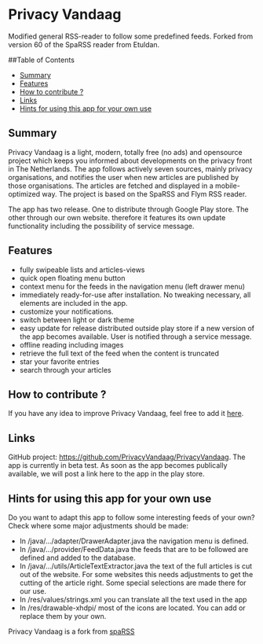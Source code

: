 # Privacy Vandaag
Modified general RSS-reader to follow some predefined feeds.
Forked from version 60 of the SpaRSS reader from Etuldan.

##Table of Contents
* [Summary](#summary)
* [Features](#features)
* [How to contribute ?](#how-to-contribute-)
* [Links](#links)
* [Hints for using this app for your own use](#Hints-for-using-this-app-for-your-own-use)

## Summary
Privacy Vandaag is a light, modern, totally free (no ads) and opensource project which keeps you informed 
about developments on the privacy front in The Netherlands. The app follows actively seven sources, mainly privacy organisations, 
and notifies the user when new articles are published by those organisations. The articles are fetched and displayed 
in a mobile-optimized way. The project is based on the SpaRSS and Flym RSS reader.

The app has two release. One to distribute through Google Play store. The other through our own website. 
therefore it features its own update functionality including the possibility of service message.

## Features
* fully swipeable lists and articles-views
* quick open floating menu button 
* context menu for the feeds in the navigation menu (left drawer menu)
* immediately ready-for-use after installation. No tweaking necessary, all elements are included in the app.
* customize your notifications.
* switch between light or dark theme
* easy update for release distributed outside play store if a new version of the app becomes available. 
	User is notified through a service message.
* offline reading including images
* retrieve the full text of the feed when the content is truncated
* star your favorite entries
* search through your articles

## How to contribute ?
If you have any idea to improve Privacy Vandaag, feel free to add it [here](https://github.com/PrivacyVandaag/PrivacyVandaag/issues).  

## Links
GitHub project: https://github.com/PrivacyVandaag/PrivacyVandaag.
The app is currently in beta test. As soon as the app becomes publically available, we will post a link here to the app in the play store.


## Hints for using this app for your own use
Do you want to adapt this app to follow some interesting feeds of your own? Check where some major adjustments should be made:
* In /java/.../adapter/DrawerAdapter.java the navigation menu is defined.
* In /java/.../provider/FeedData.java the feeds that are to be followed are defined and added to the database.
* In /java/.../utils/ArticleTextExtractor.java the text of the full articles is cut out of the website. 
  For some websites this needs adjustments to get the cutting of the article right. Some special selections are made there for our use.
* In /res/values/strings.xml you can translate all the text used in the app
* In /res/drawable-xhdpi/ most of the icons are located. You can add or replace them by your own. 


Privacy Vandaag is a fork from [spaRSS](https://github.com/Etuldan/spaRSS)
